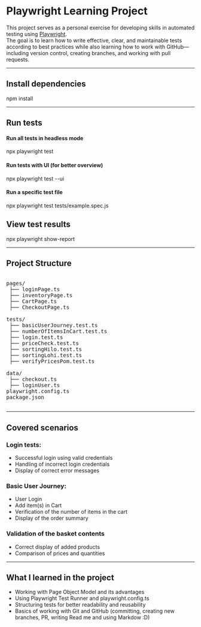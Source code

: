 # Playwright Learning Project

This project serves as a personal exercise for developing skills in automated testing using [Playwright](https://playwright.dev/).  
The goal is to learn how to write effective, clear, and maintainable tests according to best practices while also learning how to work with GitHub—including version control, creating branches, and working with pull requests.

---
## Install dependencies
npm install

---
## Run tests

#### Run all tests in headless mode
npx playwright test

#### Run tests with UI (for better overview)
npx playwright test --ui

#### Run a specific test file
npx playwright test tests/example.spec.js

## View test results
npx playwright show-report


---
## Project Structure

<pre> 
pages/ 
 ├── loginPage.ts
 ├── inventoryPage.ts
 ├── CartPage.ts
 ├── CheckoutPage.ts

tests/
 ├── basicUserJourney.test.ts
 ├── numberOfItemsInCart.test.ts
 ├── login.test.ts
 ├── priceCheck.test.ts
 ├── sortingHilo.test.ts
 ├── sortingLohi.test.ts
 ├── verifyPricesPom.test.ts

data/
 ├── checkout.ts
 ├── loginUser.ts
playwright.config.ts
package.json

</pre>
--- 

## Covered scenarios 

### Login tests: 
- Successful login using valid credentials
- Handling of incorrect login credentials
- Display of correct error messages

### Basic User Journey:
- User Login
- Add item(s) in Cart
- Verification of the number of items in the cart
- Display of the order summary

### Validation of the basket contents
- Correct display of added products
- Comparison of prices and quantities

---

## What I learned in the project

- Working with Page Object Model and its advantages
- Using Playwright Test Runner and playwright.config.ts
- Structuring tests for better readability and reusability
- Basics of working with Git and GitHub (committing, creating new branches, PR, writing Read me and using Markdow :D)


